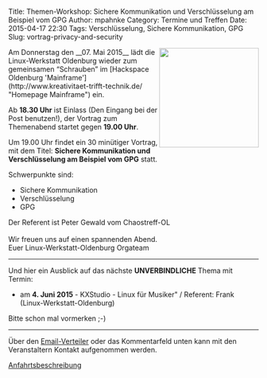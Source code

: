 Title: Themen-Workshop: Sichere Kommunikation und Verschlüsselung am Beispiel vom GPG
Author: mpahnke
Category: Termine und Treffen
Date: 2015-04-17 22:30
Tags: Verschlüsselung, Sichere Kommunikation, GPG
Slug: vortrag-privacy-and-security


<img src="/images/hardware_wird_gestellt.JPG" width="200px" align="right" />
Am Donnerstag den __07. Mai 2015__ lädt die Linux-Werkstatt Oldenburg wieder zum gemeinsamen 
“Schrauben” im [Hackspace Oldenburg 'Mainframe'](http://www.kreativitaet-trifft-technik.de/ "Homepage Mainframe") ein.

Ab __18.30 Uhr__ ist Einlass (Den Eingang bei der Post benutzen!), der Vortrag zum Themenabend startet gegen __19.00 Uhr__. 

Um 19.00 Uhr findet ein 30 minütiger Vortrag, mit 
dem Titel: __Sichere Kommunikation und Verschlüsselung am Beispiel vom GPG__ statt.

Schwerpunkte sind:

 * Sichere Kommunikation 
 * Verschlüsselung
 * GPG

Der Referent ist Peter Gewald vom Chaostreff-OL
<br>
<br>
Wir freuen uns auf einen spannenden Abend.
<br>
Euer Linux-Werkstatt-Oldenburg Orgateam

---
 
Und hier ein Ausblick auf das nächste **UNVERBINDLICHE** Thema mit Termin:
 
* am __4. Juni 2015__ - KXStudio - Linux für Musiker" / Referent: Frank (Linux-Werkstatt-Oldenburg)
 
 
Bitte schon mal vormerken ;-)

--- 

Über den [Email-Verteiler]({filename}/email_verteiler.md) oder das Kommentarfeld unten kann mit den Veranstaltern Kontakt aufgenommen werden.

[Anfahrtsbeschreibung](http://mainframe.io/contact.de.html "Anfahrt Mainframe")

